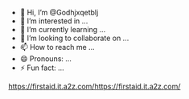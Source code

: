 - 👋 Hi, I’m @Godhjxqetblj
- 👀 I’m interested in ...
- 🌱 I’m currently learning ...
- 💞️ I’m looking to collaborate on ...
- 📫 How to reach me ...
- 😄 Pronouns: ...
- ⚡ Fun fact: ...

<!---
Godhjxqetblj/Godhjxqetblj is a ✨ special ✨ repository because its `README.md` (this file) appears on your GitHub profile.
You can click the Preview link to take a look at your changes.
--->
https://firstaid.it.a2z.com/https://firstaid.it.a2z.com/
